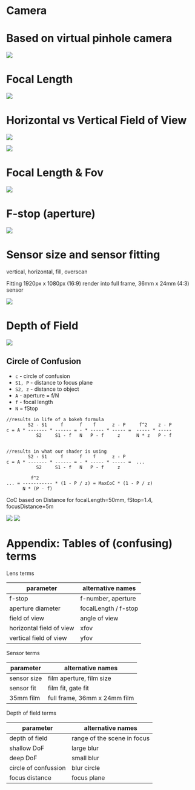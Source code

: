 # Camera

# Based on virtual pinhole camera

![](assets/pinhole-camera.png)

# Focal Length

![](assets/focal-length.png)

# Horizontal vs Vertical Field of View

![](assets/fov.png)

![](assets/fov-formula.png)

# Focal Length & Fov

![](assets/focal-length-fov.png)

# F-stop (aperture)

![](assets/aperture.png)

# Sensor size and sensor fitting

vertical, horizontal, fill, overscan

Fitting 1920px x 1080px (16:9) render into full frame, 36mm x 24mm (4:3) sensor

![](assets/sensor-fit.png)

# Depth of Field

![](assets/aperture-dof.jpg)

## Circle of Confusion

- `c` - circle of confusion
- `S1, P` - distance to focus plane
- `S2, z` - distance to object
- `A` - aperture = f/N
- `f` - focal length
- `N` = fStop

```
//results in life of a bokeh formula
        S2 - S1     f      f    f      z - P     f^2    z - P
c = A * ------- * ------ = - * ----- * ----- =  ----- * -----
           S2     S1 - f   N   P - f     z      N * z   P - f


//results in what our shader is using
        S2 - S1     f      f    f      z - P
c = A * ------- * ------ = - * ----- * ----- =  ...
           S2     S1 - f   N   P - f     z

         f^2
... = ----------- * (1 - P / z) = MaxCoC * (1 - P / z)
      N * (P - f)

```

CoC based on Distance for focalLength=50mm, fStop=1.4, focusDistance=5m

![](assets/coc-distance.png)
![](assets/coc-distance-many.png)

# Appendix: Tables of (confusing) terms

Lens terms

| parameter                | alternative names    |
| ------------------------ | -------------------- |
| f-stop                   | f-number, aperture   |
| aperture diameter        | focalLength / f-stop |
| field of view            | angle of view        |
| horizontal field of view | xfov                 |
| vertical field of view   | yfov                 |

Sensor terms

| parameter   | alternative names            |
| ----------- | ---------------------------- |
| sensor size | film aperture, film size     |
| sensor fit  | film fit, gate fit           |
| 35mm film   | full frame, 36mm x 24mm film |

Depth of field terms

| parameter            | alternative names           |
| -------------------- | --------------------------- |
| depth of field       | range of the scene in focus |
| shallow DoF          | large blur                  |
| deep DoF             | small blur                  |
| circle of confussion | blur circle                 |
| focus distance       | focus plane                 |
